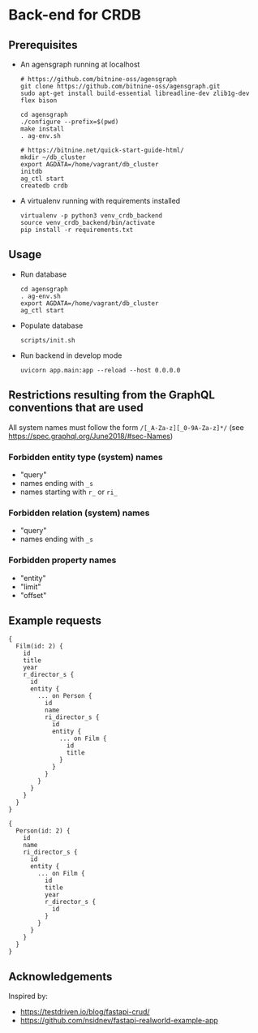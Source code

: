 # Back-end for CRDB

## Prerequisites

* An agensgraph running at localhost

    ```
    # https://github.com/bitnine-oss/agensgraph
    git clone https://github.com/bitnine-oss/agensgraph.git
    sudo apt-get install build-essential libreadline-dev zlib1g-dev flex bison

    cd agensgraph
    ./configure --prefix=$(pwd)
    make install
    . ag-env.sh

    # https://bitnine.net/quick-start-guide-html/
    mkdir ~/db_cluster
    export AGDATA=/home/vagrant/db_cluster
    initdb
    ag_ctl start
    createdb crdb
    ```

* A virtualenv running with requirements installed

    ```
    virtualenv -p python3 venv_crdb_backend
    source venv_crdb_backend/bin/activate
    pip install -r requirements.txt
    ```

## Usage

* Run database

    ```
    cd agensgraph
    . ag-env.sh
    export AGDATA=/home/vagrant/db_cluster
    ag_ctl start
    ```

* Populate database

    ```
    scripts/init.sh
    ```

* Run backend in develop mode

    ```
    uvicorn app.main:app --reload --host 0.0.0.0
    ```

## Restrictions resulting from the GraphQL conventions that are used

All system names must follow the form `/[_A-Za-z][_0-9A-Za-z]*/` (see https://spec.graphql.org/June2018/#sec-Names)

### Forbidden entity type (system) names
* "query"
* names ending with `_s`
* names starting with `r_` or `ri_`

### Forbidden relation (system) names
* "query"
* names ending with `_s`

### Forbidden property names
* "entity"
* "limit"
* "offset"

## Example requests
```
{
  Film(id: 2) {
    id
    title
    year
    r_director_s {
      id
      entity {
        ... on Person {
          id
          name
          ri_director_s {
            id
            entity {
              ... on Film {
                id
                title
              }
            }
          }
        }
      }
    }
  }
}
```

```
{
  Person(id: 2) {
    id
    name
    ri_director_s {
      id
      entity {
        ... on Film {
          id
          title
          year
          r_director_s {
            id
          }
        }
      }
    }
  }
}
```

## Acknowledgements

Inspired by:
* https://testdriven.io/blog/fastapi-crud/
* https://github.com/nsidnev/fastapi-realworld-example-app
